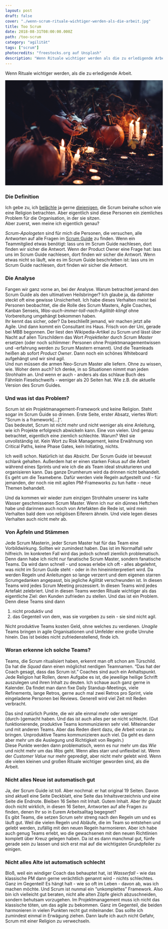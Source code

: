 ```yaml
---
layout: post
draft: false
cover: "./wenn-scrum-rituale-wichtiger-werden-als-die-arbeit.jpg"
title: Too Scrum
date: 2018-08-31T08:00:00.000Z
path: /too-scrum
category: "agilität"
tags: ["scrum"]
photocredits: "freestocks.org auf Unsplash"
description: "Wenn Rituale wichtiger werden als die zu erledigende Arbeit."
---
```


Wenn Rituale wichtiger werden, als die zu erledigende Arbeit.

![Scrum Rituale](./wenn-scrum-rituale-wichtiger-werden-als-die-arbeit.jpg)

### Die Definition

Ich gebe zu, ich [belächle](/die-checkliste-fuer-scrum-master) ja gerne [diejenigen](/in-wie-vielen-teams-kann-ein-scrum-master-sitzen), die Scrum beinahe schon wie eine Religion betrachten. Aber eigentlich sind diese Personen ein ziemliches Problem für die Organisation, in der sie sitzen.  
Aber zuerst, wen meine ich eigentlich genau?

_Scrum-Apologeten_ sind für mich die Personen, die versuchen, alle Antworten auf alle Fragen im [Scrum Guide](https://www.scrumguides.org) zu finden. Wenn ein Teammitglied etwas benötigt: lass uns im Scrum Guide nachlesen, dort finden wir sicher die Antwort. Wenn der Product Owner eine Frage hat: lass uns im Scrum Guide nachlesen, dort finden wir sicher die Antwort. Wenn etwas nicht so läuft, wie es im Scrum Guide beschrieben ist: lass uns im Scrum Guide nachlesen, dort finden wir sicher die Antwort.

### Die Analyse

Fangen wir ganz vorne an, bei der Analyse. Warum betrachtet jemand den Scrum Guide als den ultimativen Heilsbringer? Ich glaube ja, da dahinter steckt oft eine gewisse Unsicherheit. Ich habe dieses Verhalten meist bei Personen beobachtet, die die Rolle des Scrum Masters, Agile Coaches, Kanban Senseis, _Was-auch-immer-toll-nach-Agilität-klingt_ ohne Vorbereitung umgehängt bekommen haben.  
Ihr kennt das sicher, oder? Da beschließt jemand, wir machen jetzt alle Agile. Und dann kommt ein Consultant ins Haus. Frisch von der Uni, gerade bei MBB begonnen. Der liest den Wikipedia-Artikel zu Scrum und lässt über Nacht auf allen Türschildern das Wort _Projektleiter_ durch _Scrum Master_ ersetzen (oder noch schlimmer: Personen ohne Projektmanagementwissen und -erfahrung werden zu Scrum Mastern ernannt). Und die Teamleads heißen ab sofort _Product Owner_. Dann noch ein schönes Whiteboard aufgehängt und wir sind agil.  
Und nun müssen die armen Neo-Scrum Master alle liefern. Ohne zu wissen, wie. Woher denn auch? Ich denke, in so Situationen nimmt man jeden Strohhalm an. Und wenn er auch - anders als das schlaue Buch des Fähnlein Fieselschweifs - weniger als 20 Seiten hat. Wie z.B. die aktuelle Version des Scrum Guides.

### Und was ist das Problem?

Scrum ist ein Projektmanagement-Framework und keine Religion. Steht sogar im Scrum Guide so drinnen. Erste Seite, erster Absatz, viertes Wort: “Scrum is a framework[...]”.  
Das bedeutet, Scrum ist nicht mehr und nicht weniger als eine Anleitung, wie ich Projekte erfolgreich abwickeln kann. Eine von vielen. Und genau betrachtet, eigentlich eine ziemlich schlechte. Warum? Weil sie unvollständig ist. Kein Wort zu Risk Management, keine Erwähnung von Critical Paths, keine Phase Gates, kein Initiating, nichts.

Ich weiß schon. Natürlich ist das Absicht. Der Scrum Guide ist bewusst schlank gehalten. Außerdem hat er einen starken Fokus auf die Arbeit während eines Sprints und wie ich die als Team ideal strukturieren und organisieren kann. Das ganze Drumherum wird da drinnen nicht behandelt. Es geht um die Teamebene. Dafür werden viele Regeln aufgestellt und - für jemanden, der noch nie mit agilen PM-Frameworks zu tun hatte - neue Themen behandelt.

Und da kommen wir wieder zum einzigen Strohhalm unserer ins kalte Wasser geschmissenen Scrum Master. Wenn ich nur ein dünnes Heftchen habe und darinnen auch noch von Artefakten die Rede ist, wird mein Verhalten bald dem von religiösen Eiferern ähneln. Und viele legen dieses Verhalten auch nicht mehr ab.

### Von Äpfeln und Stämmen

Jede Scrum Masterin, jeder Scrum Master hat für das Team eine Vorbildwirkung. Sollten wir zumindest haben. Das ist im Normalfall sehr hilfreich. Im konkreten Fall wird das jedoch schnell ziemlich problematisch. Denn dann habe ich nicht nur fanatische Scrum Master, sondern fanatische Teams. Da wird dann schnell - und sowas erlebe ich oft - alles abgelehnt, was nicht im Scrum Guide steht - oder in ihn hineininterpretiert wird. Da werden Regeln und Anleitungen so lange verzerrt und dem eigenen starren Scrumgedanken angepasst, bis jegliche Agilität verschwunden ist. In diesen Teams wird jedes Scrum Meeting prozessiert. In diesen Teams wird jedes Artefakt zelebriert. Und in diesen Teams werden Rituale wichtiger als das eigentliche Ziel: den Kunden zufrieden zu stellen. Und das ist ein Problem. Denn diese Teams sind dann

1) nicht produktiv und
2) das Gegenteil von dem, was sie vorgeben zu sein - sie sind nicht agil.

Nicht produktive Teams kosten Geld, ohne welches zu verdienen. _Unagile_ Teams bringen in agile Organisationen und Umfelder eine große Unruhe hinein. Das ist beides nicht zufriedenstellend, finde ich.

### Woran erkenne ich solche Teams?

Teams, die Scrum ritualisiert haben, erkennt man oft schon am Türschild. Da hat die _Squad_ dann einen möglichst nerdigen Teamnamen. “Das hat der Coach gesagt, dass das Scrum ist.” Coaches sind auch ein Anhaltspunkt. Jede Religion hat Rollen, deren Aufgabe es ist, die jeweilige heilige Schrift auszulegen und ihren Inhalt zu deuten.   Ich schaue auch ganz gerne in Kalender. Da findet man dann fixe Daily Standup-Meetings, viele Refinements, lange Retros, gerne auch mal zwei Retros pro Sprint, viele eingeladene Personen bei Reviews. Generell wird viel Zeit mit Reden verbracht.

Das sind natürlich Punkte, die wir alle einmal mehr oder weniger (durch-)gemacht haben. Und das ist auch alles per se nicht schlecht. (Gut funktionierende, produktive Teams kommunizieren sehr viel. Miteinander und mit anderen Teams. Aber das Reden dient dazu, die Arbeit voran zu bringen. Unproduktive Teams kommunizieren auch viel. Da geht es dann aber mehr um die Auslegung und Richtigkeit von Regeln.)  
Diese Punkte werden dann problematisch, wenn es nur mehr um das _Wie_ und nicht mehr um das _Was_ geht. Wenn alles starr und unflexibel ist. Wenn der _Customer Value_ nur mehr gepredigt, aber nicht mehr gelebt wird. Wenn die vielen kleinen und großen Rituale wichtiger geworden sind, als die Arbeit.

### Nicht alles Neue ist automatisch gut

Ja, der Scrum Guide ist toll. Aber nochmal: er hat original 19 Seiten. Davon sind aktuell eine Seite Deckblatt, eine Seite das Inhaltsverzeichnis und eine Seite die Endnote. Bleiben 16 Seiten mit Inhalt. Gutem Inhalt. Aber Ihr glaubt doch nicht wirklich, in diesen 16 Seiten, Antworten auf alle Fragen zu finden, denen Ihr so in Eurem Arbeitsalltag begegnet?  
Es gibt Teams, die setzen Scrum sehr streng nach den Regeln um und es läuft gut. Weil die vielen Regeln und Abläufe, die im Team so entstehen und gelebt werden, zufällig mit den neuen Regeln harmonieren. Aber ich habe auch genug Teams erlebt, wo die gewachsenen mit den neuen Richtlinien komplett über Kreuz gelegen haben. Da ist es dann manchmal gut, fünfe gerade sein zu lassen und sich erst mal auf die wichtigsten Grundpfeiler zu einigen.

### Nicht alles Alte ist automatisch schlecht

Bloß, weil ein windiger Coach das behauptet hat, ist _Wasserfall_ - wie das klassische PM dann gerne verächtlich genannt wird - nichts schlechtes. Ganz im Gegenteil! Es hängt halt - wie so oft im Leben - davon ab, was ich machen möchte. Und Scrum ist nunmal ein “unkomplettes” Framework. Also bin ich vielleicht gut beraten, nicht alle alten Zöpfe gleich abzuschneiden, sondern behutsam vorzugehen. Im Projektmanagement muss ich nicht das klassische töten, um das agile zu bekommen. Ganz im Gegenteil, die beiden harmonieren in vielen Punkten recht gut miteinander. Das sollte ich zumindest einmal in Erwägung ziehen. Dann laufe ich auch nicht Gefahr, Scrum mit einer Religion zu verwechseln.
